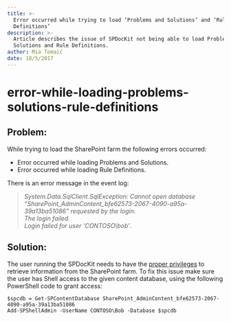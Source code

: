 ```yaml
---
title: >-
  Error occurred while trying to load ‘Problems and Solutions’ and ‘Rule
  Definitions’
description: >-
  Article describes the issue of SPDocKit not being able to load Problems and
  Solutions and Rule Definitions.
author: Mia Tomaić
date: 18/5/2017
---
```


# error-while-loading-problems-solutions-rule-definitions

## Problem:

While trying to load the SharePoint farm the following errors occurred:

* Error occurred while loading Problems and Solutions.
* Error occurred while loading Rule Definitions.

There is an error message in the event log:

> _System.Data.SqlClient.SqlException: Cannot open database “SharePoint\_AdminContent\_bfe62573-2067-4090-a95a-39a13ba51086” requested by the login.  
> The login failed.  
> Login failed for user ‘CONTOSO\bob’_.

## Solution:

The user running the SPDocKit needs to have the [proper privileges](../requirements/user-permission-requirements.md) to retrieve information from the SharePoint farm. To fix this issue make sure the user has Shell access to the given content database, using the following PowerShell code to grant access:

```text
$spcdb = Get-SPContentDatabase SharePoint_AdminContent_bfe62573-2067-4090-a95a-39a13ba51086
Add-SPShellAdmin -UserName CONTOSO\Bob -Database $spcdb
```

